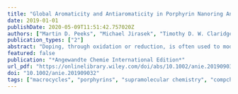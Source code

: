 ```yaml
---
title: "Global Aromaticity and Antiaromaticity in Porphyrin Nanoring Anions"
date: 2019-01-01
publishDate: 2020-05-09T11:51:42.757020Z
authors: ["Martin D. Peeks", "Michael Jirasek", "Timothy D. W. Claridge", "Harry L. Anderson"]
publication_types: ["2"]
abstract: "Doping, through oxidation or reduction, is often used to modify the properties of π-conjugated oligomers. In most cases, the resulting charge distribution is difficult to determine. If the oligomer is cyclic and doping establishes global aromaticity or antiaromaticity, then it is certain that the charge is fully delocalized over the entire perimeter of the ring. Herein we show that reduction of a six-porphyrin nanoring using decamethylcobaltocene results in global aromaticity (in the 6− state; [90 π]) and antiaromaticity (in the 4− state; [88 π]), consistent with the Hückel rules. Aromaticity is assigned by NMR spectroscopy and density-functional theory calculations."
featured: false
publication: "*Angewandte Chemie International Edition*"
url_pdf: "https://onlinelibrary.wiley.com/doi/abs/10.1002/anie.201909032"
doi: "10.1002/anie.201909032"
tags: ["macrocycles", "porphyrins", "supramolecular chemistry", "compchem", "aromaticity", "spectroscopy", "NMR"]
---
```


